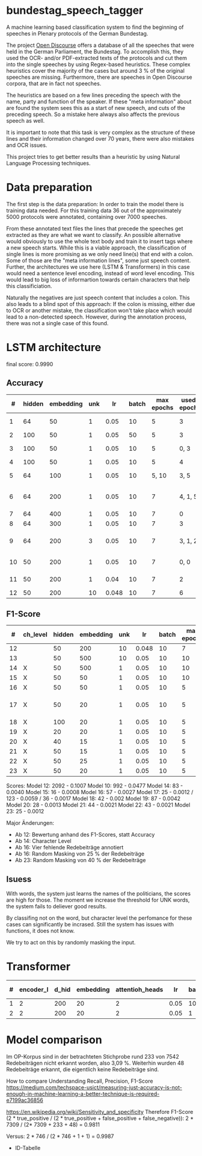 # bundestag_speech_tagger
A machine learning based classification system to find the beginning of speeches in Plenary protocols of the German Bundestag.  

The project [Open Discourse](https://opendiscourse.de/) offers a database of all the speeches that were held in the German Parliament, the Bundestag.
To accomplish this, they used the OCR- and/or PDF-extracted texts of the protocols and cut them into the single speeches by using Regex-based heuristics.
These complex heuristics cover the majority of the cases but around 3 % of the original speeches are missing.
Furthermore, there are speeches in Open Discourse corpora, that are in fact not speeches.

The heuristics are based on a few lines preceding the speech with the name, party and function of the speaker.
If these "meta information" about are found the system sees this as a start of new speech, and cuts of the preceding speech.
So a mistake here always also affects the previous speech as well.

It is important to note that this task is very complex as the structure of these lines and their information changed over 70 years,
there were also mistakes and OCR issues.

This project tries to get better results than a heuristic by using Natural Language Processing techniques.

# Data preparation
The first step is the data preparation: In order to train the model there is training data needed.
For this training data 36 out of the approximately 5000 protocols were annotated, containing over 7000 speeches.

From these annotated text files the lines that precede the speeches get extracted as they are what we want to classify. 
An possible alternative would obviously to use the whole text body and train it to insert tags where a new speech starts.
While this is a viable approach, the classification of single lines is more promising as we only need line(s) that end with a colon.
Some of those are the "meta information lines", some just speech content.
Further, the architectures we use here (LSTM & Transformers) in this case would need a sentence level encoding, instead of word level encoding. This would lead to big loss of informartion towards certain characters that help this classificiation.

Naturally the negatives are just speech content that includes a colon.
This also leads to a blind spot of this approach: If the colon is missing, either due to OCR or another mistake, 
the classification won't take place which would lead to a non-detected speech.
However, during the annotation process, there was not a single case of this found.

# LSTM architecture
final score: 0.9990

## Accuracy
| #  | hidden | embedding | unk | lr   | batch | max epochs | used epoch | accuracy                 |
|----|--------|-----------|-----|------|-------|------------|------------|--------------------------|
| 1  | 64     | 50        | 1   | 0.05 | 10    | 5          | 3          | 0.9990 0.9981            |
| 2  | 100    | 50        | 1   | 0.05 | 50    | 5          | 3          | 0.9981                   |
| 3  | 100    | 50        | 1   | 0.05 | 10    | 5          | 0, 3       | 0.9976 0.9986            |
| 4  | 100    | 50        | 1   | 0.05 | 10    | 5          | 4          | 0.9981                   |
| 5  | 64     | 100       | 1   | 0.05 | 10    | 5, 10      | 3, 5       | 0.9990, 0.9981           |
| 6  | 64     | 200       | 1   | 0.05 | 10    | 7          | 4, 1, 5    | 1.0,  0.9952, 0.9981     |
| 7  | 64     | 400       | 1   | 0.05 | 10    | 7          | 0          | 0.9971                   |
| 8  | 64     | 300       | 1   | 0.05 | 10    | 7          | 3          | 0.9986                   |
| 9  | 64     | 200       | 3   | 0.05 | 10    | 7          | 3, 1, 2    | 0.9961,  0.9966,  0.9990 |
| 10 | 50     | 200       | 1   | 0.05 | 10    | 7          | 0, 0       | 0.9995, 1.0              |
| 11 | 50     | 200       | 1   | 0.04 | 10    | 7          | 2          | 0.9995, 0.9966           |
| 12 | 50     | 200       | 10  | 0.048| 10    | 7          | 6          | 0.9061                   |

## F1-Score
| #   | ch_level | hidden | embedding | unk | lr   | batch | max epochs | used epoch | f1_score            |
|-----|----------|--------|-----------|-----|------|-------|------------|------------|---------------------|
| 12  |          | 50     | 200       | 10  | 0.048| 10    | 7          | 6          | 0.8157              |
| 13  |          | 50     | 500       | 10  | 0.05 | 10    | 10         | 2          | 0.8674              |
| 14  | X        | 50     | 500       | 1   | 0.05 | 10    | 10         | 3          | 0.9974              | 
| 15  | X        | 50     | 50        | 1   | 0.05 | 10    | 10         | 4          | 0.998               |
| 16  | X        | 50     | 50        | 1   | 0.05 | 10    | 5          | 4          | 0.9901              |
| 17  | X        | 50     | 20        | 1   | 0.05 | 10    | 5          | 4,3,4      | 1.0, 0.9954, 0.9987 |
| 18  | X        | 100    | 20        | 1   | 0.05 | 10    | 5          | 4          | 0.998               |
| 19  | X        | 20     | 20        | 1   | 0.05 | 10    | 5          | 1          | 0.9968              |
| 20  | X        | 40     | 15        | 1   | 0.05 | 10    | 5          | 2          | 0.9993              |
| 21  | X        | 50     | 15        | 1   | 0.05 | 10    | 5          | 2          | 0.9966              |
| 22  | X        | 50     | 25        | 1   | 0.05 | 10    | 5          | 4          | 0.9987              |
| 23  | X        | 50     | 20        | 1   | 0.05 | 10    | 5          | 2          | 0.9949              |


Scores:
Model 12: 2092  -  0.1007
Model 10: 992  -  0.0477
Model 14: 83  -  0.0040
Model 15: 16  -  0.0008
Model 16: 57  -  0.0027
Model 17: 25  -  0.0012 / 123  -  0.0059 / 36  -  0.0017
Model 18: 42  -  0.002
Model 19: 87  -  0.0042
Model 20: 28  -  0.0013
Model 21: 44  -  0.0021
Model 22: 43  -  0.0021
Model 23: 25  -  0.0012

Major Änderungen:
* Ab 12: Bewertung anhand des F1-Scores, statt Accuracy
* Ab 14: Character Level
* Ab 16: Vier fehlende Redebeiträge annotiert
* Ab 16: Random Masking von 25 % der Redebeiträge
* Ab 23: Random Masking von 40 % der Redebeiträge

## Isuess
With words, the system just learns the names of the politicians, the scores are high for those. The moment we increase the threshold for UNK words, the system fails to deliever good results.

By classifing not on the word, but character level the perfomance for these cases can significantly be incrased. Still the system has issues with functions, it does not know. 

We try to act on this by randomly masking the input.

# Transformer

| #   | encoder_l | d_hid | embedding | attentioh_heads | lr   | batch | max epochs | used epoch | f1_score            |
|-----|-----------|-------|-----------|-----------------|------|-------|------------|------------|---------------------|
| 1   | 2         | 200   | 20        | 2               | 0.05 | 10    | 10         | 5          | 0.7806              |
| 2   | 2         | 200   | 20        | 2               | 0.05 | 1     | 10         | 5          | 0.5233              |



# Model comparison
Im OP-Korpus sind in der betrachteten Stichprobe rund 233 von 7542 Redebeiträgen nicht erkannt worden, also 3,09 %. Weiterhin wurden 48 Redebeiträge erkannt, die eigentlich keine Redebeiträge sind.

How to compare 
Understanding Recall, Precision, F1-Score
https://medium.com/techspace-usict/measuring-just-accuracy-is-not-enough-in-machine-learning-a-better-technique-is-required-e7199ac36856


https://en.wikipedia.org/wiki/Sensitivity_and_specificity
Therefore F1-Score (2 * true_positive / (2 *  true_positive + false_positive + false_negative)):
2 * 7309 / (2* 7309 + 233 + 48) = 0.9811

Versus: 
2 * 746 / (2 * 746 + 1 + 1) = 0.9987

- ID-Tabelle